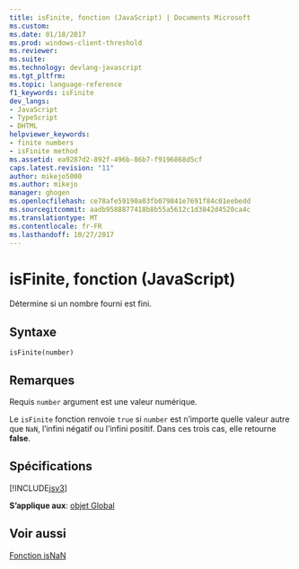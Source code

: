 ```yaml
---
title: isFinite, fonction (JavaScript) | Documents Microsoft
ms.custom: 
ms.date: 01/18/2017
ms.prod: windows-client-threshold
ms.reviewer: 
ms.suite: 
ms.technology: devlang-javascript
ms.tgt_pltfrm: 
ms.topic: language-reference
f1_keywords: isFinite
dev_langs:
- JavaScript
- TypeScript
- DHTML
helpviewer_keywords:
- finite numbers
- isFinite method
ms.assetid: ea9287d2-892f-496b-86b7-f9196868d5cf
caps.latest.revision: "11"
author: mikejo5000
ms.author: mikejo
manager: ghogen
ms.openlocfilehash: ce78afe59190a03fb079841e7691f84c01eebedd
ms.sourcegitcommit: aadb9588877418b8b55a5612c1d3842d4520ca4c
ms.translationtype: MT
ms.contentlocale: fr-FR
ms.lasthandoff: 10/27/2017
---
```

# <a name="isfinite-function-javascript"></a>isFinite, fonction (JavaScript)
Détermine si un nombre fourni est fini.  
  
## <a name="syntax"></a>Syntaxe  
  
```  
isFinite(number)   
```  
  
## <a name="remarks"></a>Remarques  
 Requis `number` argument est une valeur numérique.  
  
 Le `isFinite` fonction renvoie `true` si `number` est n’importe quelle valeur autre que `NaN`, l’infini négatif ou l’infini positif. Dans ces trois cas, elle retourne **false**.  
  
## <a name="requirements"></a>Spécifications  
 [!INCLUDE[jsv3](../../javascript/reference/includes/jsv3-md.md)]  
  
 **S’applique aux**: [objet Global](../../javascript/reference/global-object-javascript.md)  
  
## <a name="see-also"></a>Voir aussi  
 [Fonction isNaN](../../javascript/reference/isnan-function-javascript.md)